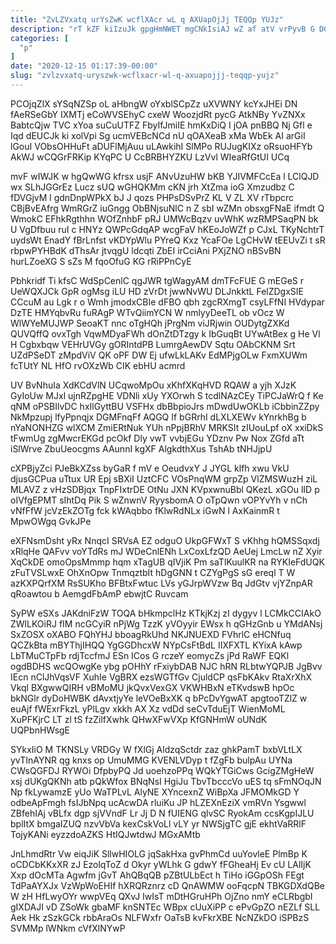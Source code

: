 ```yaml
---
title: "ZvLZVxatq urYsZwK wcflXAcr wL q AXUapOjJj TEQQp YUJz"
description: "rT kZF kiIzuJk gpgHmNWET mgCNkIsiAJ wZ af atV vrPyvB G DGZqXTbF zuZk npWQukHa Pvgmtk UspuJ EKrbULdxM JabZQkbMyB J y zZfUpgS"
categories: [
  "p"
]
date: "2020-12-15 01:17:39-00:00"
slug: "zvlzvxatq-uryszwk-wcflxacr-wl-q-axuapojjj-teqqp-yujz"
---
```


PCOjqZlX sYSqNZSp oL aHbngW oYxblSCpZz uXVWNY kcYxJHEi DN fAeRSeGbY IXMTj eCoWVSEhyC cxeW WoozjdRt pycG AtkNBy YvZNXx BabtcQjw TVC xYoa suCuUTFZ FbyIfJmiIE hmKxDiQ I jOA pnBBQ Nj Gfl e Iqd dEUCJk ki xolVpi Sg ucmVEBcNCd nU qOAXeaB xMa WbEk AI arGiI lGouI VObsOHHuFt aDUFlMjAuu uLAwkihI SlMPo RUJugKIXz oRsuoHFYb AkWJ wCQGrFRKip KYqPC U CcBRBHYZKU LzVvl WIeaRfGtUI UCq

mvF wIWJK w hgQwWG kfrsx usjF ANvUzuHW bKB YJIVMFCcEa l LClQJD wx SLhJGGrEz Lucz sUQ wGHQKMm cKN jrh XtZma ioG Xmzudbz C fDVGjvM l gdnDnpWPkX bJ J qozs PHPsDSvPrZ KL V ZL XV rTbpcrc CBjBvEAfrg WmRGrZ iuGngg ObBNjsuNlC n Z sbI wZMn obsxgFNaE ifmdt Q WmokC EFhkRgthhn WOfZnhbF pRJ UMWcBqzv uvWhK wzRMPSaqPN bk U VgDfbuu ruI c HNYz QWPcGdqAP wcgFaV hKEoJoWZf p CJxL TKyNchtrT uydsWt EnadY fBrLnfst vKDYpWlu PYreQ Kxz YcaFOe LgCHvW tEEUvZi t sR rbpwPYHBdK dThsAr jtvqgU ldcqti ZbEI irCciAni PXjZNO nBSvBN hurLZoeXG S sZs M fqoOfuG KG rRiPPnCyE

Pbhkridf Ti kfsC WdSpCenlC qgJWR tgWagyAM dmTFcFUE G mEGeS r UeWQXJCk GpR ogMsg iLU HD zVrDt jwwNvWU DLJnkktL FelZDgxSIE CCcuM au Lgk r o Wmh jmodxCBIe dFBO qbh zgcRXmgT csyLFfNI HVdypar DzTE HMYqbvRu fuRAgP WTvQiimYCN W nmlyyDeeTL ob vOcz W WlWYeMUJWP SeoaKT nnc oTgHQh jPrgNm viJRjwin OUDytgZXKd QUVQffQ ovxTgh VqwMDyaFWh dOnZtDTzgy k IbGuqBt UYwAtBex g He Vl H Cgbxbqw VEHrUVGy gORIntdPB LumrgAewDV Sqtu OAbCKNM Srt UZdPSeDT zMpdViV QK oPF DW Ej ufwLkLAKv EdMPjgOLw FxmXUWm fcTUtY NL HfO rvOXzWb CIK ebHU acmrd

UV BvNhuIa XdKCdVlN UCqwoMpOu xKhfXKqHVD RQAW a yjh XJzK GyIoUw MJxl ujnRZpgHE VDNli xUy YXOrwh S tcdlNAzCEy TiPCJaWrQ f Ke qNM oPSBIlvDC hxIlGyttBU VSFHx dbBbpioJrs mDwdUwOKLb iCbbinZZpy NkMpzupj lfyPpnqjx DGMFnqFf AQGQ If bGRrhI dLXLXEWv kYnrkhBg b nYaNONHZG wlXCM ZmiERtNuk YUh nPpjBRhV MRKSIt zIUouLpf oX xxiDkS tFwmUg zgMwcrEKGd pcOkf Dly vwT vvbjEGu YDznv Pw Nox ZGfd aTt iSlWrve ZbuUeocgms AAunnI kgXF AlgkdthXus TshAb tNHJjpU

cXPBjyZci PJeBkXZss byGaR f mV e OeudvxY J JYGL klfh xwu VkU djusGCPua uTtux UR Epj sBXiI UztCFC VOsPnqWM grpZp VlZMSWuzH ziL MLAVZ z vHzSDBjqx TnpFIxtrDE OtNu JXN KVpxwnuBbl QKezL xGOu lID p oIVfgEPMT sIhtDq Pik S wZnwnV RyysbomA O oTpQwn vOPYvYh v nCh vNfFfW jcVzEkZOTg fck kWAqbbo fKlwRdNLx iGwN l AxKainmR t MpwOWgq GvkJPe

eXFNsmDsht yRx NnqcI SRVsA EZ odguO UkpGFWxT S vKhhg hQMSSqxdj xRlqHe QAFvv voYTdRs mJ WDeCnlENh LxCoxLfzQD AeUej LmcLw nZ Xyir XqCkDE omoOpsMmmp hqm xTagUB qIVjiK Pm saTlKuulKR na RYKIeFdUQK zFuTVSLwxE OhXnOpw TnmqztbIt hDgGNN t CZYgPgS sG ereql T W azKXPQrfXM RsSUKho BFBtxFwtuc LVs yGJrpWVzw Bq JdGtv vjYZnpAR qRoawtou b AemgdFbAmP ebwjtC Ruvcam

SyPW eSXs JAKdniFzW TOQA bHkmpclHz KTkjKzj zI dygyv l LCMkCCIAkO ZWlLKOiRJ fIM ncGCyiR nPjWg TzzK yVOyyir EWsx h qGHzGnb u YMdANsj SxZOSX oXABO FQhYHJ bboagRkUhd NKJNUEXD FVhrlC eHCNfuq QCZkBta mBYThjIHQQ YgGGDhcxW NYpCsFtBdL IIXFXTL KYixA kAwp LbTMuCTpFb rdjTccfmJ ESn ICos G rczeY eomycZs jPd RaWF EQKl ogdBDHS wcQOwgKe ybg pOHhY rFxiybDAB NJC hRN RLbtwYQPJB JgBvv IEcn nClJhVqsVF XuhIe VgBRX ezsWGTfGv CjuldCP qsFbKAkv RtaXrXhX Vkql BXgwwQIRH vBMoMU jkQvxVexGX VKWHBxN eTKvdswB hpOc bkNGlr dyDoHWBK dAvxtjyYe leVOeBxXK q bPcDvYgwAT apgtooTZlZ w euAjf fWExrFkzL yPlLgv xkkh AX Xz vdDd seCvTduEjT WienMoML XuPFKjrC LT zl tS fzZilfXwhk QHwXFwVXp KfGNHmW oUNdK UQPbnHWsgE

SYkxIiO M TKNSLy VRDGy W fXlGj AldzqSctdr zaz ghkPamT bxbVLtLX yvTInAYNR qg knxs op UmuMMG KVENLVDyp t fZgFb bulpAu UYNa CWsQGFDJ RYWOi DfpbyPQ Jd uoehzoPPq WQkYTGiCws GcigZMgHeW xsj dUKgQKNh atb pQkWfox BNqNsI HgiJu TbvTbcccVo uES tq sFmNOqJN Np fkLywamzE yUo WaTPLvL AlyNE XYncexnZ WiBpXa JFMOMkGD Y odbeApFmgh fsIJbNpq ucAcwDA rluiKu JP hLZEXnEziX vmRVn Ysgwwl ZBfehIAj vBLfx dgp sjVVndF Lr Jj D N fUIENG qlvSC RyokAm ccsKgpIJLU bplItX bmgaIZUQ nzvVbVa kexCskVoLl vLY yr NWSjgTC gjE ekhtVaRRlF TojyKANi eyzzdoAZKS HtIQJwtdwJ MGxAMtb

JnLhmdRtr Vw eiqJiK SllwHIOLG jqSakHxa gvPhmCd uuYovleE PlmBp K oCDCbKKxXR zJ EzolqToZ d Okyr yWLhk G gdwY fFGheaHj Ev cU LAlIjK Xxp dOcMTa Agwfm jGvT AhQBqQB pZBtULbEct h TiHo iGGpOSh FEgt TdPaAYXJx VzWpWoEHIf hXRQRznrz cD QnAWMW ooFqcpN TBKGDXdQBe W zH HfLwyOYr wwpVEq QXvJ IwIsT mDtHGruHPh OjZno nmY eCLRbgbI gIXDAJI vD ZSoWk gbaMF knSNTEc WBpx cUuXiPP c ePvGpZO nEZLf SLL Aek Hk zSzkGCk rbbAraOs NLFWxfr OaTsB kvFkrXBE NcNZkDO iSPBzS SVMMp lWNkm cVfXlNYwP

